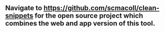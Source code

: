 ## Navigate to https://github.com/scmacoll/clean-snippets for the open source project which combines the web and app version of this tool.
